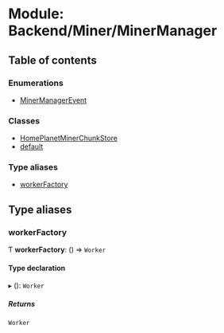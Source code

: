 # Module: Backend/Miner/MinerManager

## Table of contents

### Enumerations

- [MinerManagerEvent](../enums/Backend_Miner_MinerManager.MinerManagerEvent.md)

### Classes

- [HomePlanetMinerChunkStore](../classes/Backend_Miner_MinerManager.HomePlanetMinerChunkStore.md)
- [default](../classes/Backend_Miner_MinerManager.default.md)

### Type aliases

- [workerFactory](Backend_Miner_MinerManager.md#workerfactory)

## Type aliases

### workerFactory

Ƭ **workerFactory**: () => `Worker`

#### Type declaration

▸ (): `Worker`

##### Returns

`Worker`
